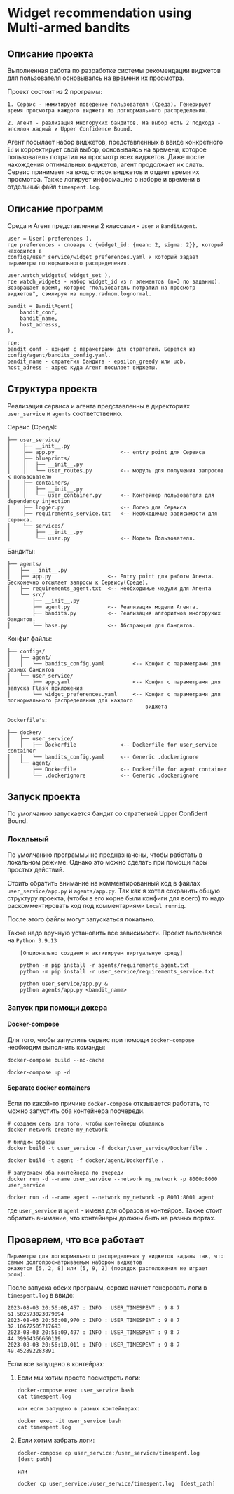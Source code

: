 # Widget recommendation using Multi-armed bandits

## Описание проекта
Выполненная работа по разработке системы рекомендации виджетов для пользователя
основываясь на времени их просмотра.

Проект состоит из 2 программ:

    1. Сервис - иммитирует поведение пользователя (Среда). Генерирует время просмотра каждого виджета из логнормального распределения.

    2. Агент - реализация многоруких бандитов. На выбор есть 2 подхода - эпсилон жадный и Upper Confidence Bound.


Агент посылает набор виджетов, представленных в ввиде конкретного `id` и корректирует свой выбор, основываясь на времени, которое пользователь потратил на просмотр всех виджетов. Даже после нахождения оптимальных виджетов, агент продолжает их слать. Сервис принимает на вход список виджетов и отдает время их просмотра. Также логирует информацию о наборе и времени в отдельный файл `timespent.log`.

## Описание программ

Среда и Агент представленны 2 классами - `User` и `BanditAgent`.

```
user = User( preferences ),
где preferences - словарь с {widget_id: {mean: 2, sigma: 2}}, который находится в 
configs/user_service/widget_preferences.yaml и который задает параметры логнормального распределения.

user.watch_widgets( widget_set ),
где watch_widgets - набор widget_id из n элементов (n=3 по заданию).
Возвращает время, которое "пользователь потратил на просмотр виджетов", сэмлируя из numpy.radnom.lognormal.

```

```
bandit = BanditAgent(
    bandit_conf,
    bandit_name,
    host_adresss,
), 

где:
bandit_conf - конфиг с параметрами для стратегий. Берется из config/agent/bandits_config.yaml.
bandit_name - стратегия бандита - epsilon_greedy или ucb.
host_adress - адрес куда Агент посылает виджеты.

```

## Структура проекта

Реализация сервиса и агента представленны в директориях `user_service` и `agents` соответственно.

Сервис (Среда):
```
├── user_service/
│    ├── __init__.py
│    ├── app.py                     <-- entry point для Сервиса
│    ├── blueprints/ 
│    │   ├── __init__.py
│    │   └── user_routes.py         <-- модуль для получения запросов к пользователю
│    ├── containers/
│    │   ├── __init__.py
│    │   └── user_container.py      <-- Контейнер пользователя для dependency injection
│    ├── logger.py                  <-- Логер для Сервиса
│    ├── requirements_service.txt   <-- Необходимые зависимости для сервиса.
│    └── services/
│        ├── __init__.py
│        └── user.py                <-- Модель Пользователя.

```

Бандиты:
```
├── agents/
│   ├── __init__.py
│   ├── app.py                  <-- Entry point для работы Агента. Бесконечно отсылает запросы к Сервису(Среде).
│   ├── requirements_agent.txt  <-- Необходимые модули для Агента
│   └── src/
│       ├── __init__.py
│       ├── agent.py            <-- Реализация модели Агента.
│       ├── bandits.py          <-- Реализация алгоритмов многоруких бандитов.
│       └── base.py             <-- Абстракция для бандитов.

```
Конфиг файлы:
```
├── configs/
│   ├── agent/
│   │   └── bandits_config.yaml         <-- Конфиг с параметрами для разных бандитов
│   └── user_service/
│       ├── app.yaml                    <-- Конфиг с параметрами для запуска Flask приложения
│       └── widget_preferences.yaml     <-- Конфиг с параметрами для логнормального распределения для каждого
                                            виджета
```

`Dockerfile's`:
```
├── docker/
│   ├── user_service/
│   │   ├── Dockerfile              <-- Dockerfile for user_service container
│   │   └── bandits_config.yaml     <-- Generic .dockerignore
│   └── agent/
│       ├── Dockerfile              <-- Dockerfile for agent container
│       └── .dockerignore           <-- Generic .dockerignore
```


## Запуск проекта

По умолчанию запускается бандит со стратегией Upper Confident Bound.

### Локальный 
По умолчанию программы не предназначены, чтобы работать в локальном режиме. Однако это можно сделать при помощи пары простых действий.

Стоить обратить внимание на комментированный код в файлах `user_service/app.py` и `agents/app.py`.
Tак как я хотел сохранить общую структуру проекта,
(чтобы в его корне были конфиги для всего) то надо раскомментировать код под комментариями  `Local runnig`.

После этого файлы могут запускаться локально.

Также надо вручную установить все зависимости. Проект выполнялся на `Python 3.9.13`
```
    [Опционально создаем и активируем виртуальную среду]

    python -m pip install -r agents/requirements_agent.txt
    python -m pip install -r user_service/requirements_service.txt
```

```
    python user_service/app.py &
    python agents/app.py <bandit_name>
```


### Запуск при помощи докера
#### Docker-compose

Для того, чтобы запустить сервис при помощи `docker-compose` необходим выполнить команды:

    docker-compose build --no-cache

    docker-compose up -d

#### Separate docker containers

Если по какой-то причине `docker-compose` откзывается работать, то можно запустить оба контейнера поочереди.

```
# создаем сеть для того, чтобы контейнеры общались
docker network create my_network

# билдим образы
docker build -t user_service -f docker/user_service/Dockerfile .

docker build -t agent -f docker/agent/Dockerfile .

# запускаем оба контейнера по очереди
docker run -d --name user_service --network my_network -p 8000:8000 user_service

docker run -d --name agent --network my_network -p 8001:8001 agent
```

где `user_service` и `agent` - имена для образов и контейров. Также стоит обратить внимание, что контейнеры должны быть на разных портах.

## Проверяем, что все работает

```
Параметры для логнормального распределения у виджетов заданы так, что самым долгопросматриваемым набором виджетов
окажется [5, 2, 8] или [5, 9, 2] (порядок расположения не играет роли).
```

После запуска обеих программ, сервис начнет генеровать логи в `timespent.log` в ввиде:

```
2023-08-03 20:56:08,457 : INFO : USER_TIMESPENT : 9 8 7 61.502573023079094
2023-08-03 20:56:08,970 : INFO : USER_TIMESPENT : 9 8 7 32.10672505717693
2023-08-03 20:56:09,497 : INFO : USER_TIMESPENT : 9 8 7 44.39964366660119
2023-08-03 20:56:10,011 : INFO : USER_TIMESPENT : 9 8 7 49.452892283891
```

Если все запущено в контейрах:

1. Если мы хотим просто посмотреть логи:
    ```
    docker-compose exec user_service bash
    cat timespent.log

    или если запущено в разных контейнерах:

    docker exec -it user_service bash
    cat timespent.log
    ```

2. Если хотим забрать логи:
    ```
    docker-compose cp user_service:/user_service/timespent.log  [dest_path]
    
    или

    docker cp user_service:/user_service/timespent.log  [dest_path]
    ```


